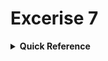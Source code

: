# Excerise 7

<details>
<summary><b>Quick Reference</b></summary>
<p>

* Namespace: `default`<br>
* Documentation: [OPA Gatekeeper](https://github.com/open-policy-agent/gatekeeper)

Your organization decides to introduce and enforce policies for Pods. You will create an Object Policy Agent (OPA) constraint and then verify the correct enforcement.

> [!NOTE]
> If you do not already have a cluster, you can create one by using minikube or you can use the O'Reilly interactive lab ["Governing Object Creation with OPA Gatekeeper"](https://learning.oreilly.com/scenarios/governing-object-creation/9781098149888/).

1. Install the OPA gatekeeper objects with the version 3.7. Refer to the [OPA gatekeeper installation documentation](https://open-policy-agent.github.io/gatekeeper/website/docs/install/).
2. Ensure that the OPA gatekeeper objects transition into the "Running" status.
3. Inspect the OPA constraint template in the already existing file [`opa-constraint-template-annotation.yaml`](opa-constraint-template-annotation.yaml). Create the object.
4. Create an OPA constraint object for Deployments that requires two annotations to be specified with the keys `contact` and `commit-hash`.
5. Create a Deployment that does not define the annotations. What's the behavior?
6. Create a Deployment that does define the annotations. What's the behavior?
7. Delete the OPA gatekeeper objects.
